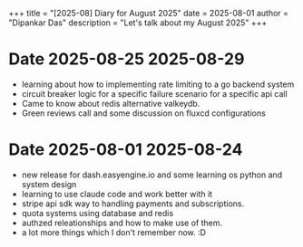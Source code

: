 +++
title = "[2025-08] Diary for August 2025"
date = 2025-08-01
author = "Dipankar Das"
description = "Let's talk about my August 2025"
+++

# Date 2025-08-25 2025-08-29
* learning about how to implementing rate limiting to a go backend system
* circuit breaker logic for a specific failure scenario for a specific api call
* Came to know about redis alternative valkeydb.
* Green reviews call and some discussion on fluxcd configurations

# Date 2025-08-01 2025-08-24
* new release for dash.easyengine.io and some learning os python and system design
* learning to use claude code and work better with it
* stripe api sdk way to handling payments and subscriptions.
* quota systems using database and redis
* authzed releationships and how to make use of them.
* a lot more things which I don't remember now. :D
